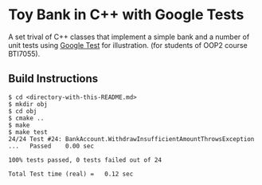 # Toy Bank in C++ with Google Tests

A set trival of C++ classes that implement a simple bank
and a number of unit tests using [Google Test](https://github.com/google/googletest) for illustration.
(for students of OOP2 course BTI7055).

## Build Instructions

```text
$ cd <directory-with-this-README.md>
$ mkdir obj
$ cd obj
$ cmake ..
$ make 
$ make test
24/24 Test #24: BankAccount.WithdrawInsufficientAmountThrowsException ...   Passed    0.00 sec

100% tests passed, 0 tests failed out of 24

Total Test time (real) =   0.12 sec
```
